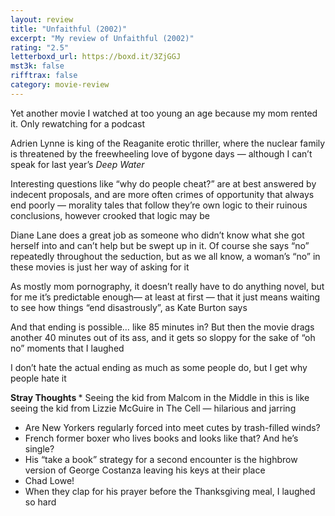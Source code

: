 ```yaml
---
layout: review
title: "Unfaithful (2002)"
excerpt: "My review of Unfaithful (2002)"
rating: "2.5"
letterboxd_url: https://boxd.it/3ZjGGJ
mst3k: false
rifftrax: false
category: movie-review
---
```


Yet another movie I watched at too young an age because my mom rented it. Only rewatching for a podcast

Adrien Lynne is king of the Reaganite erotic thriller, where the nuclear family is threatened by the freewheeling love of bygone days — although I can’t speak for last year’s <i>Deep Water</i>

Interesting questions like “why do people cheat?” are at best answered by indecent proposals, and are more often crimes of opportunity that always end poorly — morality tales that follow they’re own logic to their ruinous conclusions, however crooked that logic may be

Diane Lane does a great job as someone who didn’t know what she got herself into and can’t help but be swept up in it. Of course she says “no” repeatedly throughout the seduction, but as we all know, a woman’s “no” in these movies is just her way of asking for it

As mostly mom pornography, it doesn’t really have to do anything novel, but for me it’s predictable enough— at least at first — that it just means waiting to see how things “end disastrously”, as Kate Burton says

And that ending is possible… like 85 minutes in? But then the movie drags another 40 minutes out of its ass, and it gets so sloppy for the sake of “oh no” moments that I laughed

I don’t hate the actual ending as much as some people do, but I get why people hate it

<b>Stray Thoughts
</b>\* Seeing the kid from Malcom in the Middle in this is like seeing the kid from Lizzie McGuire in The Cell — hilarious and jarring

- Are New Yorkers regularly forced into meet cutes by trash-filled winds?
- French former boxer who lives books and looks like that? And he’s single?
- His “take a book” strategy for a second encounter is the highbrow version of George Costanza leaving his keys at their place
- Chad Lowe!
- When they clap for his prayer before the Thanksgiving meal, I laughed so hard
